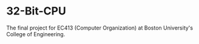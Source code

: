 # 32-Bit-CPU
The final project for EC413 (Computer Organization) at Boston University's College of Engineering.
